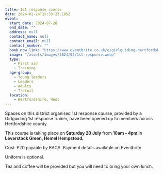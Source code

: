 ```yaml
---
title: 1st response course
date: 2024-02-24T15:30:23.105Z
event:
  start_date: 2024-07-20
  end_date: ""
  address: null
  contact_name: null
  contact_email: null
  contact_number: ""
  book_now_link: "https://www.eventbrite.co.uk/e/girlguiding-hertfordshire-1st-response-course-tickets-834618766197"
  image: "/assets/images/2024/02/1st-response.webp"
  type:
    - First aid
    - Training
  age-group:
    - Young leaders
    - Leaders
    - Adults
    - Trefoil
  location:
    - Hertfordshire, West
---
```

Spaces on this district organised 1st response course, provided by a Girlguiding 1st response trainer, have been opened up to members across Hertfordshire county.

This course is taking place on **Saturday 20 July** from **10am - 4pm** in **Leverstock Green, Hemel Hempstead.**

Cost: £20 payable by BACS. Payment details available on Eventbrite.

Uniform is optional.

Tea and coffee will be provided but you will need to bring your own lunch.
